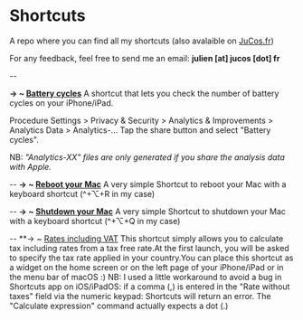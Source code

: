 # Shortcuts
A repo where you can find all my shortcuts (also avalaible on [JuCos.fr](https://jucos.fr/))

For any feedback, feel free to send me an email: **julien [at] jucos [dot] fr**

--

**→ ~ [Battery cycles](https://www.icloud.com/shortcuts/87e11417918541df9f3c69997318760e)**
A shortcut that lets you check the number of battery cycles on your iPhone/iPad.

Procedure
Settings > Privacy & Security > Analytics & Improvements > Analytics Data > Analytics-...
Tap the share button and select "Battery cycles".

NB: <em>"Analytics-XX" files are only generated if you share the analysis data with Apple.</em>

--
**→ ~ [Reboot your Mac](https://www.icloud.com/shortcuts/b9df1b8720134d38a52103f5f56bd03c)**
A very simple Shortcut to reboot your Mac with a keyboard shortcut (^+⌥+R in my case)

--
**→ ~ [Shutdown your Mac](https://www.icloud.com/shortcuts/7d2ff3708c374747b516f896ec115fc3)**
A very simple Shortcut to shutdown your Mac with a keyboard shortcut (^+⌥+Q in my case)

--
**→ ~ [Rates including VAT](https://www.icloud.com/shortcuts/d3b833680c6d4c649a6fade39f3397e9)
This shortcut simply allows you to calculate tax including rates from a tax free rate.At the first launch, you will be asked to specify the tax rate applied in your country.You can place this shortcut as a widget on the home screen or on the left page of your iPhone/iPad or in the menu bar of macOS :)
NB: I used a little workaround to avoid a bug in Shortcuts app on iOS/iPadOS: if a comma (,) is entered in the "Rate without taxes" field via the numeric keypad: Shortcuts will return an error. The "Calculate expression" command actually expects a dot (.)